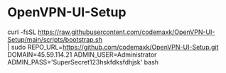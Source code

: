 # OpenVPN-UI-Setup

curl -fsSL https://raw.githubusercontent.com/codemaxk/OpenVPN-UI-Setup/main/scripts/bootstrap.sh \
  | sudo REPO_URL=https://github.com/codemaxk/OpenVPN-UI-Setup.git \
        DOMAIN=45.59.114.21 ADMIN_USER=Administrator \
        ADMIN_PASS='SuperSecret123hskfdksfdhjsk' bash
